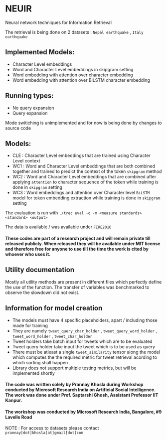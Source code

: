 # NEUIR
Neural network techniques for Information Retrieval

The retrieval is being done on 2 datasets : ``` Nepal earthquake ``` , ``` Italy earthquake ```

## Implemented Models:
* Character Level embeddings
* Word and Character Level embeddings in skipgram setting
* Word embedding with attention over character embedding
* Word embedding with attention over BiLSTM character embedding

## Running types:
* No query expansion
* Query expansion

Mode switiching is unimplemented and for now is being done by changes to source code

## Models:
* CLE : Character Level embeddings that are trained using Character Level context
* WC1 : Word and Character Level embeddings that are both combined together and trained to predict the context of the token ``` skipgram ``` method
* WC2 : Word and Character Level embeddings that are combined after applying ``` attention ``` to character sequence of the token while training is done in ``` skipgram ``` setting
* WC3 : Word embeddings and attention over Character level ``` BiLSTM ``` model for token embedding extraction while training is done in ``` skipgram ``` setting

The evaluation is run with ``` ./trec eval -q -m <measure standards> <standard> <output> ```

The data is available / was available under ``` FIRE2016 ```

#### These codes are part of a research project and will remain private till released publicly. When released they will be available under MIT license and therefore free for anyone to use till the time the work is cited by whoever who uses it. 

## Utility documentation

Mostly all utility methods are present in different files which perfectly define the use of the function. The transfer of variables was benchmarked to observe the slowdown did not exist. 

## Information for model creation
* The models must have 4 specific placeholders, apart / including those made for training
* They are namely ``` tweet_query_char_holder ``` , ``` tweet_query_word_holder ``` , ``` tweet_word_holder ``` , ``` tweet_char_holder ``` 
* Tweet holders take batch input for tweets which are to be evaluated
* Tweet query holder take input the tweet which is to be used as query
* There must be atleast a single ``` tweet_similarity ``` tensor along the model which computes the the required metric for tweet retrieval acording to which sorting shall happen
* Library does not support multiple testing metrics, but will be implemented shortly

#### The code was written solely by Prannay Khosla during Workshop conducted by Microsoft Research India on Artificial Social Intelligence. The work was done under Prof. Saptarshi Ghosh, Assistant Professor IIT Kanpur. 

#### The workshop was conducted by Microsoft Research India, Bangalore, #9 Lavelle Road

NOTE : For access to datasets please contact ``` prannay[dot]khosla[at]gmail[dot]com ```

